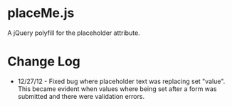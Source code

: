 placeMe.js
==========

 A jQuery polyfill for the placeholder attribute.

 Change Log
 ==========
 + 12/27/12 - Fixed bug where placeholder text was replacing set "value". This became evident when values where being set after a form was submitted and there were validation errors.